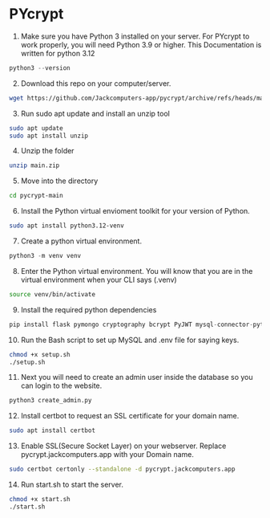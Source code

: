 # PYcrypt
 

 1. Make sure you have Python 3 installed on your server. For PYcrypt to work properly, you will need Python 3.9 or higher. This Documentation is written for python 3.12

 ```python
 python3 --version
 ```

 2. Download this repo on your computer/server.

 ```bash
 wget https://github.com/Jackcomputers-app/pycrypt/archive/refs/heads/main.zip
 ```

 3. Run sudo apt update and install an unzip tool
```bash
sudo apt update
sudo apt install unzip
```

4. Unzip the folder
```bash
unzip main.zip
```
5. Move into the directory
```bash
cd pycrypt-main
```

6. Install the Python virtual envioment toolkit for your version of Python. 
```bash
sudo apt install python3.12-venv
```

7. Create a python virtual environment. 
```python
python3 -m venv venv
```
8. Enter the Python virtual environment. You will know that you are in the virtual environment when your CLI says (.venv)
```bash
source venv/bin/activate
```

9. Install the required python dependencies
```python
pip install flask pymongo cryptography bcrypt PyJWT mysql-connector-python python-dotenv 
```

10. Run the Bash script to set up MySQL and .env file for saying keys.
```bash
chmod +x setup.sh
./setup.sh
```

11. Next you will need to create an admin user inside the database so you can login to the website.

```bash
python3 create_admin.py
```

12. Install certbot to request an SSL certificate for your domain name. 
```bash
sudo apt install certbot
```

13. Enable SSL(Secure Socket Layer) on your webserver. Replace pycrypt.jackcomputers.app with your Domain name. 
```bash
sudo certbot certonly --standalone -d pycrypt.jackcomputers.app
```

14. Run start.sh to start the server.
```bash
chmod +x start.sh
./start.sh
```